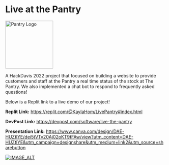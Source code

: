 
# Live at the Pantry

<img src="https://asucd.ucdavis.edu/wp-content/uploads/2019/11/Pantry-icon-color.png" alt="Pantry Logo" title="Pantry Logo" width="150"/>

A HackDavis 2022 project that focused on building a website to provide customers and staff at the Pantry a real time status of the stock at The Pantry. We also implemented a chat bot to respond to frequently asked questions!

Below is a Replit link to a live demo of our project!

**Replit Link:** https://replit.com/@KaylaHom/LivePantry#index.html

**DevPost Link:** https://devpost.com/software/live-the-pantry

**Presentation Link:** https://www.canva.com/design/DAE-HUZtlYE/dei5tVTv20Aj02oKT9tFAw/view?utm_content=DAE-HUZtlYE&utm_campaign=designshare&utm_medium=link2&utm_source=sharebutton

[![IMAGE_ALT](https://img.youtube.com/vi/XlYeLf9HWzA/0.jpg)](https://www.youtube.com/watch?v=XlYeLf9HWzA)

